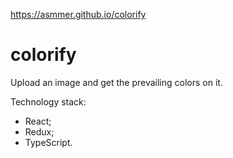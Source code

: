 https://asmmer.github.io/colorify
# colorify
Upload an image and get the prevailing colors on it.

Technology stack:
- React;
- Redux;
- TypeScript.
